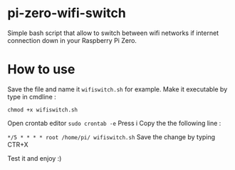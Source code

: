 # pi-zero-wifi-switch
Simple bash script that allow to switch between wifi networks if internet connection down in your Raspberry Pi Zero.

# How to use
Save the file and name it `wifiswitch.sh` for example. Make it executable by type in cmdline :

`chmod +x wifiswitch.sh`

Open crontab editor
`sudo crontab -e`
Press i Copy the the following line :

`*/5 * * * * root /home/pi/ wifiswitch.sh`
Save the change by typing CTR+X

Test it and enjoy :)
